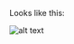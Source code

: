 Looks like this:

![alt text](https://raw.githubusercontent.com/atishayjain708/atishayjain708.github.io/master/preview.png)
